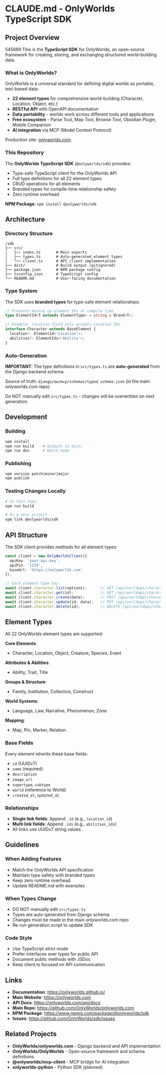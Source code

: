 # CLAUDE.md - OnlyWorlds TypeScript SDK

## Project Overview
545689
This is the **TypeScript SDK** for OnlyWorlds, an open-source framework for creating, storing, and exchanging structured world-building data.

### What is OnlyWorlds?

OnlyWorlds is a universal standard for defining digital worlds as portable, text-based data:
- **22 element types** for comprehensive world-building (Character, Location, Object, etc.)
- **RESTful API** with OpenAPI documentation
- **Data portability** - worlds work across different tools and applications
- **Free ecosystem** - Parse Tool, Map Tool, Browse Tool, Obsidian Plugin, Mobile Companion
- **AI integration** via MCP (Model Context Protocol)

Production site: [onlyworlds.com](https://onlyworlds.com)

### This Repository

The **OnlyWorlds TypeScript SDK** (`@onlyworlds/sdk`) provides:
- Type-safe TypeScript client for the OnlyWorlds API
- Full type definitions for all 22 element types
- CRUD operations for all elements
- Branded types for compile-time relationship safety
- Zero runtime overhead

**NPM Package**: `npm install @onlyworlds/sdk`

## Architecture

### Directory Structure
```
/sdk
├── src/
│   ├── index.ts       # Main exports
│   ├── types.ts       # Auto-generated element types
│   └── client.ts      # API client implementation
├── dist/              # Build output (gitignored)
├── package.json       # NPM package config
├── tsconfig.json      # TypeScript config
└── README.md          # User-facing documentation
```

### Type System

The SDK uses **branded types** for type-safe element relationships:

```typescript
// Prevents mixing up element IDs at compile time
type ElementId<T extends ElementType> = string & Brand<T>;

// Example: location field only accepts Location IDs
interface Character extends BaseElement {
  location?: ElementId<'Location'>;
  abilities?: ElementIds<'Ability'>;
}
```

### Auto-Generation

**IMPORTANT**: The type definitions in `src/types.ts` are **auto-generated** from the Django backend schema.

Source of truth: `django/ow/mcp/schemas/typed_schema.json` (in the main onlyworlds.com repo)

Do NOT manually edit `src/types.ts` - changes will be overwritten on next generation.

## Development

### Building
```bash
npm install
npm run build    # Outputs to dist/
npm run dev      # Watch mode
```

### Publishing
```bash
npm version patch|minor|major
npm publish
```

### Testing Changes Locally
```bash
# In this repo
npm run build

# In a test project
npm link @onlyworlds/sdk
```

## API Structure

The SDK client provides methods for all element types:

```typescript
const client = new OnlyWorldsClient({
  apiKey: 'your-api-key',
  apiPin: '1234',
  baseUrl: 'https://onlyworlds.com'
});

// Each element type has:
await client.character.list(options);      // GET /api/worldapi/character/
await client.character.get(id);            // GET /api/worldapi/character/{id}/
await client.character.create(data);       // POST /api/worldapi/character/
await client.character.update(id, data);   // PUT /api/worldapi/character/{id}/
await client.character.delete(id);         // DELETE /api/worldapi/character/{id}/
```

## Element Types

All 22 OnlyWorlds element types are supported:

**Core Elements**:
- Character, Location, Object, Creature, Species, Event

**Attributes & Abilities**:
- Ability, Trait, Title

**Groups & Structure**:
- Family, Institution, Collective, Construct

**World Systems**:
- Language, Law, Narrative, Phenomenon, Zone

**Mapping**:
- Map, Pin, Marker, Relation

### Base Fields
Every element inherits these base fields:
- `id` (UUIDv7)
- `name` (required)
- `description`
- `image_url`
- `supertype`, `subtype`
- `world` (reference to World)
- `created_at`, `updated_at`

### Relationships
- **Single link fields**: Append `_id` (e.g., `location_id`)
- **Multi link fields**: Append `_ids` (e.g., `abilities_ids`)
- All links use UUIDv7 string values

## Guidelines

### When Adding Features
- Match the OnlyWorlds API specification
- Maintain type safety with branded types
- Keep zero runtime overhead
- Update README.md with examples

### When Types Change
- DO NOT manually edit `src/types.ts`
- Types are auto-generated from Django schema
- Changes must be made in the main onlyworlds.com repo
- Re-run generation script to update SDK

### Code Style
- Use TypeScript strict mode
- Prefer interfaces over types for public API
- Document public methods with JSDoc
- Keep client.ts focused on API communication

## Links

- **Documentation**: https://onlyworlds.github.io/
- **Main Website**: https://onlyworlds.com
- **API Docs**: https://onlyworlds.com/api/docs
- **Main Repo**: https://github.com/OnlyWorlds/onlyworlds.com
- **NPM Package**: https://www.npmjs.com/package/@onlyworlds/sdk
- **Issues**: https://github.com/OnlyWorlds/sdk/issues

## Related Projects

- **OnlyWorlds/onlyworlds.com** - Django backend and API implementation
- **OnlyWorlds/OnlyWorlds** - Open-source framework and schema definitions
- **@onlyworlds/mcp-client** - MCP bridge for AI integration
- **onlyworlds-python** - Python SDK (planned)
